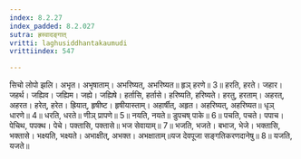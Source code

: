 ```yaml
---
index: 8.2.27
index_padded: 8.2.027
sutra: ह्रस्वादङ्गात्‌
vritti: laghusiddhantakaumudi
vrittiindex: 547

---
```

सिचो लोपो झलि। अभृत। अभृषाताम्। अभरिष्यत्, अभरिष्यत॥ हृञ् हरणे॥ 3॥ हरति, हरते। जहार। जहर्थ। जह्यिव। जह्यिम। जह्ये। जह्यिषे। हर्तासि, हर्तासे। हरिष्यति, हरिष्यते। हरतु, हरताम्। अहरत्, अहरत। हरेत्, हरेत। ह्रियात्, हृषीष्ट। हृषीयास्ताम्। अहार्षीत्, अहृत। अहरिष्यत्, अहरिष्यत॥ धृञ् धारणे॥ 4॥ धरति, धरते॥ णीञ् प्रापणे॥ 5॥ नयति, नयते॥ डुपचष् पाके॥ 6॥ पचति, पचते। पपाच। पेचिथ, पपक्थ। पेचे। पक्तासि, पक्तासे॥ भज सेवायाम्॥ 7॥ भजति, भजते। बभाज, भेजे। भक्तासि, भक्तासे। भक्ष्यति, भक्ष्यते। अभाक्षीत्, अभक्त। अभक्षाताम्॥यज देवपूजा सङ्गतिकरणदानेषु॥ 8॥ यजति, यजते॥